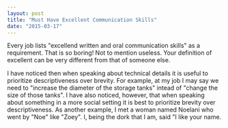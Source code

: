 ```yaml
---
layout: post
title: "Must Have Excellent Communication Skills"
date: "2015-03-17"
---
```


Every job lists "excellend written and oral communication skills" as a requirement.
That is so boring! Not to mention useless. Your definition of excellent can be very different from that of someone else.

I have noticed then when speaking about technical details it is useful to prioritize descriptiveness over brevity. For example, at my job I may say we need to "increase the diameter of the storage tanks" intead of "change the size of those tanks".
I have also noticed, however, that when speaking about something in a more social setting it is best to prioritize brevity over descriptiveness. As another example, I met a woman named Noelani who went by "Noe" like "Zoey". I, being the dork that I am, said "I like your name.
